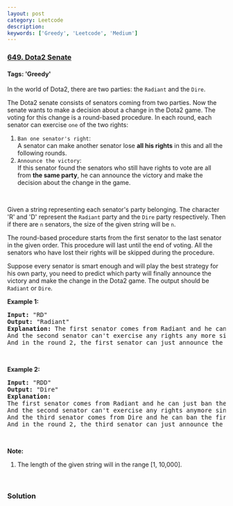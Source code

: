 ```yaml
---
layout: post
category: Leetcode
description: 
keywords: ['Greedy', 'Leetcode', 'Medium']
---
```

### [649. Dota2 Senate](https://leetcode.com/problems/dota2-senate)

#### Tags: 'Greedy'

<div class="content__u3I1 question-content__JfgR"><div><p>In the world of Dota2, there are two parties: the <code>Radiant</code> and the <code>Dire</code>.</p>
<p>The Dota2 senate consists of senators coming from two parties. Now the senate wants to make a decision about a change in the Dota2 game. The voting for this change is a round-based procedure. In each round, each senator can exercise <code>one</code> of the two rights:</p>
<ol>
<li><code>Ban one senator's right</code>:<br/>
	A senator can make another senator lose <b>all his rights</b> in this and all the following rounds.</li>
<li><code>Announce the victory</code>:<br/>
	If this senator found the senators who still have rights to vote are all from <b>the same party</b>, he can announce the victory and make the decision about the change in the game.</li>
</ol>
<p> </p>
<p>Given a string representing each senator's party belonging. The character 'R' and 'D' represent the <code>Radiant</code> party and the <code>Dire</code> party respectively. Then if there are <code>n</code> senators, the size of the given string will be <code>n</code>.</p>
<p>The round-based procedure starts from the first senator to the last senator in the given order. This procedure will last until the end of voting. All the senators who have lost their rights will be skipped during the procedure.</p>
<p>Suppose every senator is smart enough and will play the best strategy for his own party, you need to predict which party will finally announce the victory and make the change in the Dota2 game. The output should be <code>Radiant</code> or <code>Dire</code>.</p>
<p><b>Example 1:</b></p>
<pre><b>Input:</b> "RD"
<b>Output:</b> "Radiant"
<b>Explanation:</b> The first senator comes from Radiant and he can just ban the next senator's right in the round 1. 
And the second senator can't exercise any rights any more since his right has been banned. 
And in the round 2, the first senator can just announce the victory since he is the only guy in the senate who can vote.
</pre>
<p> </p>
<p><b>Example 2:</b></p>
<pre><b>Input:</b> "RDD"
<b>Output:</b> "Dire"
<b>Explanation:</b> 
The first senator comes from Radiant and he can just ban the next senator's right in the round 1. 
And the second senator can't exercise any rights anymore since his right has been banned. 
And the third senator comes from Dire and he can ban the first senator's right in the round 1. 
And in the round 2, the third senator can just announce the victory since he is the only guy in the senate who can vote.
</pre>
<p> </p>
<p><b>Note:</b></p>
<ol>
<li>The length of the given string will in the range [1, 10,000].</li>
</ol>
<p> </p>
</div></div>

### Solution
